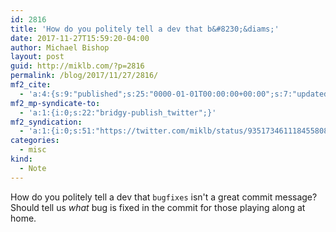 ```yaml
---
id: 2816
title: 'How do you politely tell a dev that b&#8230;&diams;'
date: 2017-11-27T15:59:20-04:00
author: Michael Bishop
layout: post
guid: http://miklb.com/?p=2816
permalink: /blog/2017/11/27/2816/
mf2_cite:
  - 'a:4:{s:9:"published";s:25:"0000-01-01T00:00:00+00:00";s:7:"updated";s:25:"0000-01-01T00:00:00+00:00";s:8:"category";a:1:{i:0;s:0:"";}s:6:"author";a:0:{}}'
mf2_mp-syndicate-to:
  - 'a:1:{i:0;s:22:"bridgy-publish_twitter";}'
mf2_syndication:
  - 'a:1:{i:0;s:51:"https://twitter.com/miklb/status/935173461118455808";}'
categories:
  - misc
kind:
  - Note
---
```

How do you politely tell a dev that `bugfixes` isn't a great commit message? Should tell us *what* bug is fixed in the commit for those playing along at home.